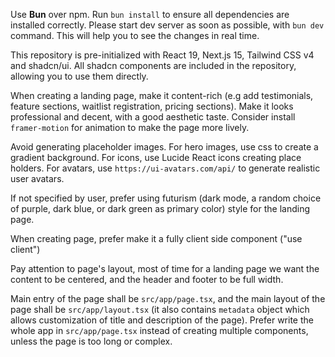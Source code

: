Use **Bun** over npm.
Run `bun install` to ensure all dependencies are installed correctly.
Please start dev server as soon as possible, with `bun dev` command. This will help you to see the changes in real time.

This repository is pre-initialized with React 19, Next.js 15, Tailwind CSS v4 and shadcn/ui. All shadcn components are included in the repository, allowing you to use them directly.

When creating a landing page, make it content-rich (e.g add testimonials, feature sections, waitlist registration, pricing sections). Make it looks professional and decent, with a good aesthetic taste. Consider install `framer-motion` for animation to make the page more lively.

Avoid generating placeholder images. For hero images, use css to create a gradient background. For icons, use Lucide React icons creating place holders. For avatars, use `https://ui-avatars.com/api/` to generate realistic user avatars.


If not specified by user, prefer using futurism (dark mode, a random choice of purple, dark blue, or dark green as primary color) style for the landing page.

When creating page, prefer make it a fully client side component ("use client")

Pay attention to page's layout, most of time for a landing page we want the content to be centered, and the header and footer to be full width.

Main entry of the page shall be `src/app/page.tsx`, and the main layout of the page shall be `src/app/layout.tsx` (it also contains `metadata` object which allows customization of title and description of the page). Prefer write the whole app in `src/app/page.tsx` instead of creating multiple components, unless the page is too long or complex.
